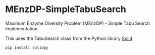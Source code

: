 # MEnzDP-SimpleTabuSearch
Maximum Enzyme Diversity Problem (MEnzDP) - Simple Tabu Search Implementation

This uses the TabuSearch class from the Python library [Solid](https://github.com/100/Solid/blob/master/Solid/TabuSearch.py) 

`pip install solidpy`
